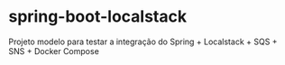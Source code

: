# spring-boot-localstack
Projeto modelo para testar a integração do Spring + Localstack + SQS + SNS + Docker Compose
